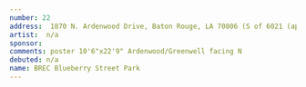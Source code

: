 ```yaml
---
number: 22
address:  1870 N. Ardenwood Drive, Baton Rouge, LA 70806 (S of 6021 (approx) Blueberry St)
artist:  n/a
sponsor:
comments: poster 10'6"x22'9" Ardenwood/Greenwell facing N
debuted: n/a
name: BREC Blueberry Street Park
---
```

